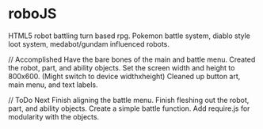 roboJS
======

HTML5 robot battling turn based rpg. Pokemon battle system, diablo style loot system, medabot/gundam influenced robots.

// Accomplished
Have the bare bones of the main and battle menu.
Created the robot, part, and ability objects.
Set the screen width and height to 800x600. (Might switch to device widthxheight)
Cleaned up button art, main menu, and text labels.

// ToDo Next
Finish aligning the battle menu.
Finish fleshing out the robot, part, and ability objects.
Create a simple battle function.
Add require.js for modularity with the objects.